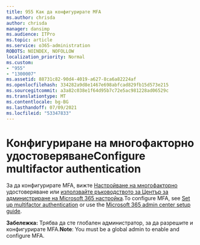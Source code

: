 ```yaml
---
title: 955 Как да конфигурирате MFA
ms.author: chrisda
author: chrisda
manager: dansimp
ms.audience: ITPro
ms.topic: article
ms.service: o365-administration
ROBOTS: NOINDEX, NOFOLLOW
localization_priority: Normal
ms.custom:
- "955"
- "1300007"
ms.assetid: 88731c82-90d4-4019-a627-8ca6a82224af
ms.openlocfilehash: 334282a9d8e1467e698abfcad829fb15d573e215
ms.sourcegitcommit: a3a82c038e1f64d95b7c72e5ac981228ad06529c
ms.translationtype: MT
ms.contentlocale: bg-BG
ms.lasthandoff: 07/09/2021
ms.locfileid: "53347833"
---
```

# <a name="configure-multifactor-authentication"></a><span data-ttu-id="65445-102">Конфигуриране на многофакторно удостоверяване</span><span class="sxs-lookup"><span data-stu-id="65445-102">Configure multifactor authentication</span></span>

<span data-ttu-id="65445-103">За да конфигурирате MFA, вижте [Настройване на многофакторно](/microsoft-365/admin/security-and-compliance/set-up-multi-factor-authentication) удостоверяване или [използвайте ръководството за Център за администриране на Microsoft 365 настройка](https://admin.microsoft.com/AdminPortal/Home?ref=/modernonboarding/mfasetupguide).</span><span class="sxs-lookup"><span data-stu-id="65445-103">To configure MFA, see [Set up multifactor authentication](/microsoft-365/admin/security-and-compliance/set-up-multi-factor-authentication) or use the [Microsoft 365 admin center setup guide](https://admin.microsoft.com/AdminPortal/Home?ref=/modernonboarding/mfasetupguide).</span></span>

<span data-ttu-id="65445-104">**Забележка:** Трябва да сте глобален администратор, за да разрешите и конфигурирате MFA.</span><span class="sxs-lookup"><span data-stu-id="65445-104">**Note**: You must be a global admin to enable and configure MFA.</span></span>
